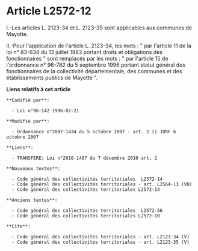 # Article L2572-12

I.-Les articles L. 2123-34 et L. 2123-35 sont applicables aux communes de Mayotte. 

II.-Pour l'application de l'article L. 2123-34, les mots : " par l'article 11 de la loi n° 83-634 du 13 juillet 1983 portant
droits et obligations des fonctionnaires " sont remplacés par les mots : " par l'article 15 de l'ordonnance n° 96-782 du 5
septembre 1996 portant statut général des fonctionnaires de la collectivité départementale, des communes et des
établissements publics de Mayotte ".

**Liens relatifs à cet article**

	**Codifié par**:

	  - Loi n°96-142 1996-02-21

	**Modifié par**:

	  - Ordonnance n°2007-1434 du 5 octobre 2007 - art. 2 () JORF 6 octobre 2007

	**Liens**:

	  - TRANSFERE: Loi n°2010-1487 du 7 décembre 2010 art. 2

	**Nouveaux textes**:

	  - Code général des collectivités territoriales  L2572-14
	  - Code général des collectivités territoriales - art. L2564-13 (VD)
	  - Code général des collectivités territoriales L2572-14

	**Anciens textes**:

	  - Code général des collectivités territoriales  L2572-56
	  - Code général des collectivités territoriales L2572-10

	**Cite**:

	  - Code général des collectivités territoriales - art. L2123-34 (V)
	  - Code général des collectivités territoriales - art. L2123-35 (V)
